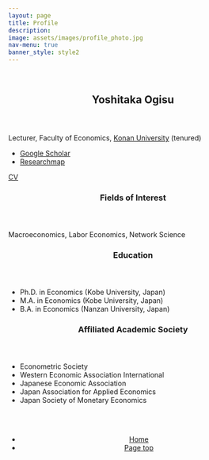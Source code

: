 ```yaml
---
layout: page
title: Profile
description: 
image: assets/images/profile_photo.jpg
nav-menu: true
banner_style: style2
---
```


<!-- Main -->
<div id="main">


  <section id="sec-profile" class="spotlights">
    <section >
      <br>
    </section>
    <section class="scroll-fade">
      <div class="image">
        <img src="{{ 'assets/images/profile_photo.jpg' | relative_url }}" alt="" data-position="center center" />
      </div>
      <div class="content">
        <div class="inner">
          <header class="major">
            <h2>Yoshitaka Ogisu</h2>
          </header>
          <p>Lecturer, Faculty of Economics, <a href="https://www.konan-u.ac.jp/">Konan University</a> (tenured)</p>
          <div class="row">
            <div class="4u 12u$(small)">
              <ul>
                <li> <a href="https://scholar.google.co.jp/citations?user=olbpst8AAAAJ">Google Scholar</a></li>
                <li> <a href="https://researchmap.jp/yoshitaka_ogisu">Researchmap</a></li>
              </ul>
            </div>
            <div class="6u$ 12u$(small)">
              <a href="assets/pdf/profile/CV.pdf" class="button icon fa-download">CV</a>
            </div>
          </div>
        </div>
      </div>
    </section>
  </section>

  <section class="profile-structure">
    <section class="scroll-fade">
      <header>
        <h3>Fields of Interest</h3>
      </header>
      <p>Macroeconomics, Labor Economics, Network Science</p>
    </section>
    <section class="scroll-fade">
      <header>
        <h3>Education</h3>
      </header>
      <div>
        <ul class="alt">
          <li>Ph.D. in Economics (Kobe University, Japan)</li>
          <li>M.A. in Economics (Kobe University, Japan)</li>
          <li>B.A. in Economics (Nanzan University, Japan)</li>
        </ul>
      </div>
    </section>
    <section class="scroll-fade">
      <header>
        <h3>Affiliated Academic Society</h3>
      </header>
      <div>
        <ul>
          <li>Econometric Society</li>
          <li>Western Economic Association International</li>
          <li>Japanese Economic Association</li>
          <li>Japan Association for Applied Economics</li>
          <li>Japan Society of Monetary Economics</li>
        </ul>
      </div>
      <br><br>
    </section>
  </section>


<section>
  <div class="inner" align="center">
    <ul class="actions">
      <li><a href="index.html" class="button">Home</a></li>
      <li><a href="#banner" class="button special scroll">Page top</a></li>
    </ul>
  </div>
</section>

</div>